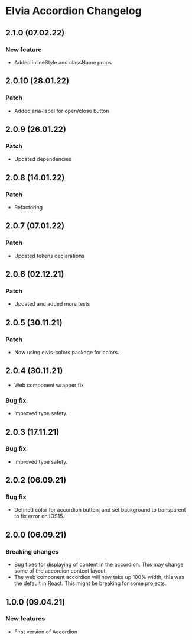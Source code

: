 # Elvia Accordion Changelog

## 2.1.0 (07.02.22)

### New feature

- Added inlineStyle and className props

## 2.0.10 (28.01.22)

### Patch

- Added aria-label for open/close button

## 2.0.9 (26.01.22)

### Patch

- Updated dependencies

## 2.0.8 (14.01.22)

### Patch

- Refactoring

## 2.0.7 (07.01.22)

### Patch

- Updated tokens declarations

## 2.0.6 (02.12.21)

### Patch

- Updated and added more tests

## 2.0.5 (30.11.21)

### Patch

- Now using elvis-colors package for colors.

## 2.0.4 (30.11.21)

- Web component wrapper fix

### Bug fix

- Improved type safety.

## 2.0.3 (17.11.21)

### Bug fix

- Improved type safety.

## 2.0.2 (06.09.21)

### Bug fix

- Defined color for accordion button, and set background to transparent to fix error on IOS15.

## 2.0.0 (06.09.21)

### Breaking changes

- Bug fixes for displaying of content in the accordion. This may change some of the accordion content layout.
- The web component accordion will now take up 100% width, this was the default in React. This might be
  breaking for some projects.

## 1.0.0 (09.04.21)

### New features

- First version of Accordion
